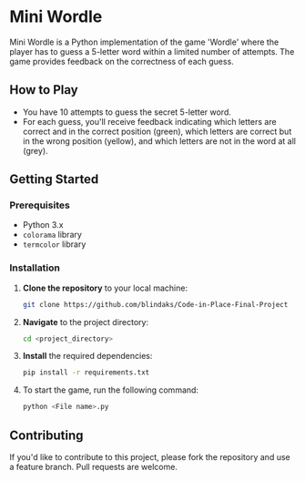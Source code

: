 # Mini Wordle

Mini Wordle is a Python implementation of the game 'Wordle' where the player has to guess a 5-letter word within a limited number of attempts. The game provides feedback on the correctness of each guess.

## How to Play

- You have 10 attempts to guess the secret 5-letter word.
- For each guess, you'll receive feedback indicating which letters are correct and in the correct position (green), which letters are correct but in the wrong position (yellow), and which letters are not in the word at all (grey).

## Getting Started

### Prerequisites

- Python 3.x
- `colorama` library
- `termcolor` library

### Installation

1. **Clone the repository** to your local machine:

   ```sh
   git clone https://github.com/blindaks/Code-in-Place-Final-Project

2. **Navigate** to the project directory:
   ```sh
   cd <project_directory>

3. **Install** the required dependencies:
   ```sh
   pip install -r requirements.txt

4. To start the game, run the following command:
   ```sh
   python <File name>.py

## Contributing
If you'd like to contribute to this project, please fork the repository and use a feature branch. Pull requests are welcome.
